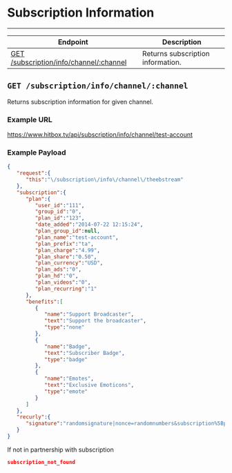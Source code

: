 # Subscription Information
***

| Endpoint | Description |
| ---- | --------------- |
| [GET /subscription/info/channel/:channel](/subscription/info/channel/index.md#get-subscriptioninfochannelchannel) | Returns subscription information. |

## `GET /subscription/info/channel/:channel`

Returns subscription information for given channel.

### Example URL

https://www.hitbox.tv/api/subscription/info/channel/test-account

### Example Payload 

```json
{
   "request":{
      "this":"\/subscription\/info\/channel\/theebstream"
   },
   "subscription":{
      "plan":{
         "user_id":"111",
         "group_id":"0",
         "plan_id":"123",
         "date_added":"2014-07-22 12:15:24",
         "plan_group_id":null,
         "plan_name":"test-account",
         "plan_prefix":"ta",
         "plan_charge":"4.99",
         "plan_share":"0.50",
         "plan_currency":"USD",
         "plan_ads":"0",
         "plan_hd":"0",
         "plan_videos":"0",
         "plan_recurring":"1"
      },
      "benefits":[
         {
            "name":"Support Broadcaster",
            "text":"Support the broadcaster",
            "type":"none"
         },
         {
            "name":"Badge",
            "text":"Subscriber Badge",
            "type":"badge"
         },
         {
            "name":"Emotes",
            "text":"Exclusive Emoticons",
            "type":"emote"
         }
      ]
   },
   "recurly":{
      "signature":"randomsignature|nonce=randomnumbers&subscription%5Bplan_code%5D=11&subscription%5Bcurrency%5D=USD×tamp=randomnumber"
   }
}
```

If not in partnership with subscription 
```json
subscription_not_found
```
